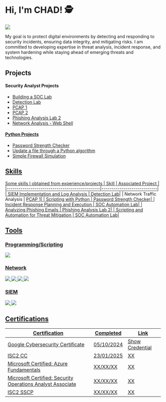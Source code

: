 # Hi, I'm CHAD! 🕵️
<a href="https://linkedin.com/in/chadjdmoore"><img src="https://img.shields.io/badge/-LinkedIn-0072b1?&style=for-the-badge&logo=linkedin&logoColor=white" /></a>

My goal is to protect digital environments by detecting and responding to security incidents, ensuring data integrity, and mitigating risks. I am committed to developing expertise in threat analysis, incident response, and system hardening while staying ahead of emerging threats and technologies.

## Projects 
#### Security Analyst Projects
- <a href="https://github.com/ChadJDMoore/Building-a-SOC-Lab-at-Home">Building a SOC Lab
- <a href="https://google.com">Detection Lab
- <a href="https://github.com/ChadJDMoore/PCAP-1">PCAP 1
- <a href="https://github.com/ChadJDMoore/PCAP-2">PCAP 2
- <a href="https://github.com/ChadJDMoore/Phishing-Analysis-Lab-2">Phishing Analysis Lab 2
- <a href="https://github.com/ChadJDMoore/Network-Analysis-Web-Shell">Network Analysis - Web Shell

#### Python Projects 
- <a href="https://github.com/ChadJDMoore/Password-Strength-Checker">Password Strength Checker
- <a href="https://github.com/ChadJDMoore/Update-a-file-through-a-Python-algorithm">Update a file through a Python algorithm
- <a href="https://github.com/ChadJDMoore/Simple-Firewall-Simulation">Simple Firewall Simulation
  

## Skills

Some skills I obtained from experience/projects
| Skill                                         | Associated Project         |
|-----------------------------------------------|----------------------------|
| SIEM Implementation and Log Analysis          | <a href="https://google.com">Detection Lab</a>|
| Network Traffic Analysis                      | <a href="https://github.com/ChadJDMoore/PCAP-1">PCAP 1|
| Scripting with Python                         | <a href="https://github.com/ChadJDMoore/Password-Strength-Checker">Password Strength Checker|
| Incident Response Planning and Execution      | SOC Automation Lab|
| Analyzing Phishing Emails                     | <a href="https://github.com/ChadJDMoore/Phishing-Analysis-Lab-2">Phishing Analysis Lab 2|
| Scripting and Automation for Threat Mitigation | SOC Automation Lab|

## Tools 

### Programming/Scripting
<div>
    <img src="https://img.shields.io/badge/Python-FFD43B?style=for-the-badge&logo=python&logoColor=blue" />
<div>
    
### Network
<div>
    <img src="https://img.shields.io/badge/-Wireshark-1679A7?&style=for-the-badge&logo=Wireshark&logoColor=white" />
    <img src="https://img.shields.io/badge/-tcpdump-1E5F74?&style=for-the-badge&logo=tcpdump&logoColor=white" />
    <img src="https://img.shields.io/badge/-Suricata-EF3B2D?&style=for-the-badge&logo=Suricata&logoColor=white" />
    <img src="https://img.shields.io/badge/-Zeek-777BB4?&style=for-the-badge&logo=Zeek&logoColor=white" />
</div>


### SIEM
<div>
   <img src="https://img.shields.io/badge/-Splunk-000000?&style=for-the-badge&logo=Splunk&logoColor=white" />
   <img src="https://img.shields.io/badge/-Elastic%20-005571?style=for-the-badge&logo=Elastic&logoColor=white" />
</div>

## Certifications

|     Certification     |               Completed               |     Link       |
| --------------------  | -------------------------------------- | ---------------| 
| Google Cybersecurity Certificate   |                05/10/2024                |     <a href="https://coursera.org/share/0bb0d13d07e7bf31c5f021f730230f95">Show Credential|
| ISC2 CC               |     23/01/2025                          |   XX      |
| Microsoft Certified: Azure Fundamentals |   XX/XX/XX          |    XX     |
| Microsoft Certified: Security Operations Analyst Associate         |   XX/XX/XX   |    XX     |
| ISC2 SSCP |   XX/XX/XX          |    XX     |









